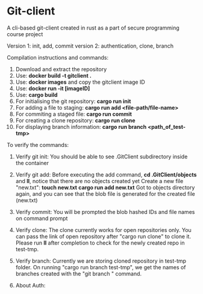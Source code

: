# Git-client
A cli-based git-client created in rust as a part of secure programming course project

Version 1: init, add, commit
version 2: authentication, clone, branch

Compilation instructions and commands:
1) Download and extract the repository
2) Use: **docker build -t gitclient .**
3) Use: **docker images** and copy the gitclient image ID
4) Use: **docker run -it [imageID]**
5) Use: **cargo build**
6) For initialising the git repository: **cargo run init**
7) For adding a file to staging: **cargo run add <file-path/file-name>**
8) For commiting a staged file: **cargo run commit**
9) For creating a clone repository: **cargo run clone <git-repo-url>**
10) For displaying branch information: **cargo run branch <path_of_test-tmp>**
  
To verify the commands:
1) Verify git init:
You should be able to see .GitClient subdirectory inside the container

2) Verify git add:
Before executing the add command, **cd .GitClient/objects** and **ll**, notice that there are no objects created yet
Create a new file "new.txt": **touch new.txt**
**cargo run add new.txt**
Got to objects directory again, and you can see that the blob file is generated for the created file (new.txt)

3) Verify commit:
You will be prompted the blob hashed IDs and file names on command prompt

4) Verify clone:
The clone currently works for open repositories only. You can pass the link of open repository after "cargo run clone" to clone it. Please run **ll** after completion to check for the newly created repo in test-tmp.
  
5) Verify branch:
Currently we are storing cloned repository in test-tmp folder. On running "cargo run branch test-tmp", we get the names of branches created with the "git branch <new-branch-name>" command.
  
6) About Auth:

